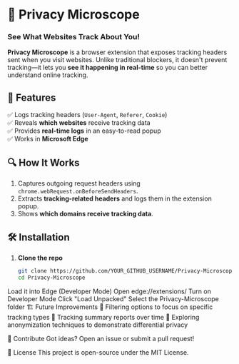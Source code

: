 # 🔬 Privacy Microscope  
### **See What Websites Track About You!**  

**Privacy Microscope** is a browser extension that exposes tracking headers sent when you visit websites. Unlike traditional blockers, it doesn't prevent tracking—it lets you **see it happening in real-time** so you can better understand online tracking.

## 🚀 Features
✅ Logs tracking headers (`User-Agent`, `Referer`, `Cookie`)  
✅ Reveals **which websites** receive tracking data  
✅ Provides **real-time logs** in an easy-to-read popup  
✅ Works in **Microsoft Edge**  

## 🔍 How It Works
1. Captures outgoing request headers using `chrome.webRequest.onBeforeSendHeaders`.  
2. Extracts **tracking-related headers** and logs them in the extension popup.  
3. Shows **which domains receive tracking data**.  

## 🛠️ Installation
1. **Clone the repo**  
   ```bash
   git clone https://github.com/YOUR_GITHUB_USERNAME/Privacy-Microscope.git
   cd Privacy-Microscope
Load it into Edge (Developer Mode)
Open edge://extensions/
Turn on Developer Mode
Click "Load Unpacked"
Select the Privacy-Microscope folder
🏗️ Future Improvements
🔹 Filtering options to focus on specific tracking types
🔹 Tracking summary reports over time
🔹 Exploring anonymization techniques to demonstrate differential privacy

🤝 Contribute
Got ideas? Open an issue or submit a pull request!

📜 License
This project is open-source under the MIT License.

